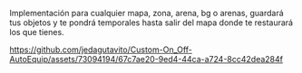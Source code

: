 Implementación para cualquier mapa, zona, arena, bg o arenas, guardará tus objetos y te pondrá temporales hasta salir del mapa donde te restaurará los que tienes.


https://github.com/jedagutavito/Custom-On_Off-AutoEquip/assets/73094194/67c7ae20-9ed4-44ca-a724-8cc42dea284f


